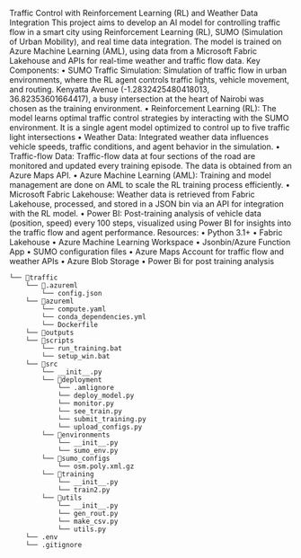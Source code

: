 Traffic Control with Reinforcement Learning (RL) and Weather Data Integration
This project aims to develop an AI model for controlling traffic flow in a smart city using Reinforcement Learning (RL), SUMO (Simulation of Urban Mobility), and real time data integration. The model is trained on Azure Machine Learning (AML), using data from a Microsoft Fabric Lakehouse and APIs for real-time weather and traffic flow data.
Key Components:
•	SUMO Traffic Simulation: Simulation of traffic flow in urban environments, where the RL agent controls traffic lights, vehicle movement, and routing. Kenyatta Avenue (-1.2832425480418013, 36.82353601664417), a busy intersection at the heart of Nairobi was chosen as the training environment.
•	Reinforcement Learning (RL): The model learns optimal traffic control strategies by interacting with the SUMO environment. It is a single agent model optimized to control up to five traffic light intersections
•	Weather Data: Integrated weather data influences vehicle speeds, traffic conditions, and agent behavior in the simulation.
•	Traffic-flow Data: Traffic-flow data at four sections of the road are monitored and updated every training episode. The data is obtained from an Azure Maps API.
•	Azure Machine Learning (AML): Training and model management are done on AML to scale the RL training process efficiently.
•	Microsoft Fabric Lakehouse: Weather data is retrieved from Fabric Lakehouse, processed, and stored in a JSON bin via an API for integration with the RL model.
•	Power BI: Post-training analysis of vehicle data (position, speed) every 100 steps, visualized using Power BI for insights into the traffic flow and agent performance.
Resources:
•	Python 3.1+
•	Fabric Lakehouse
•	Azure Machine Learning Workspace
•	Jsonbin/Azure Function App
•	SUMO configuration files
•	Azure Maps Account for traffic flow and weather APIs
•	Azure Blob Storage
•	Power Bi for post training analysis


```
└── 📁traffic
    └── 📁.azureml
        └── config.json
    └── 📁azureml
        └── compute.yaml
        └── conda_dependencies.yml
        └── Dockerfile
    └── 📁outputs
    └── 📁scripts
        └── run_training.bat
        └── setup_win.bat
    └── 📁src
        └── __init__.py
        └── 📁deployment
            └── .amlignore
            └── deploy_model.py
            └── monitor.py
            └── see_train.py
            └── submit_training.py
            └── upload_configs.py
        └── 📁environments
            └── __init__.py
            └── sumo_env.py
        └── 📁sumo_configs
            └── osm.poly.xml.gz
        └── 📁training
            └── __init__.py
            └── train2.py
        └── 📁utils
            └── __init__.py
            └── gen_rout.py
            └── make_csv.py
            └── utils.py
    └── .env
    └── .gitignore
```
